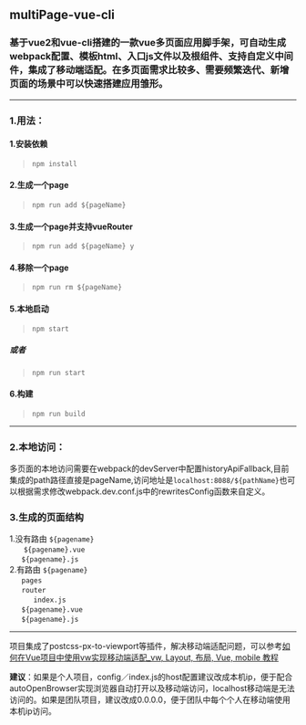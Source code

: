 ## multiPage-vue-cli
### 基于vue2和vue-cli搭建的一款vue多页面应用脚手架，可自动生成webpack配置、模板html、入口js文件以及根组件、支持自定义中间件，集成了移动端适配。在多页面需求比较多、需要频繁迭代、新增页面的场景中可以快速搭建应用雏形。
-------------------

### 1.用法：

#### 1.安装依赖
> `npm install`

#### 2.生成一个page
> `npm run add ${pageName}`

#### 3.生成一个page并支持vueRouter
> `npm run add ${pageName} y`

#### 4.移除一个page
> `npm run rm ${pageName}`

#### 5.本地启动
> `npm start`
##### 或者
> `npm run start`

#### 6.构建
> `npm run build`

-----------------------

### 2.本地访问：
多页面的本地访问需要在webpack的devServer中配置historyApiFallback,目前集成的path路径直接是pageName,访问地址是`localhost:8088/${pathName}`也可以根据需求修改webpack.dev.conf.js中的rewritesConfig函数来自定义。

### 3.生成的页面结构

1.没有路由
`${pagename}`    
  &#8194;&#8194;&#8194; `${pagename}.vue`    
   &#8194;&#8194;&#8194;`${pagename}.js`    
2.有路由
`${pagename}`       
   &#8194;&#8194;&#8194;`pages`    
   &#8194;&#8194;&#8194;`router`    
      &#8194;&#8194;&#8194;&#8194;&#8194;&#8194;`index.js`     
   &#8194;&#8194;&#8194;`${pagename}.vue`    
   &#8194;&#8194;&#8194;`${pagename}.js`    

-------------------------


项目集成了postcss-px-to-viewport等插件，解决移动端适配问题，可以参考[如何在Vue项目中使用vw实现移动端适配_vw, Layout, 布局, Vue, mobile 教程](https://www.w3cplus.com/mobile/vw-layout-in-vue.html)

**建议**：如果是个人项目，config／index.js的host配置建议改成本机ip，便于配合autoOpenBrowser实现浏览器自动打开以及移动端访问，localhost移动端是无法访问的。如果是团队项目，建议改成0.0.0.0，便于团队中每个个人在移动端使用本机ip访问。
